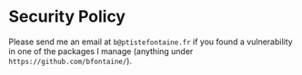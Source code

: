 # Security Policy

Please send me an email at `b@ptistefontaine.fr` if you found a vulnerability in one of the
packages I manage (anything under `https://github.com/bfontaine/`).
